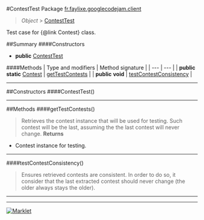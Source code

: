 #ContestTest
Package [fr.faylixe.googlecodejam.client](README.md)<br>

> *Object* > [ContestTest](ContestTest.md)

Test case for {@link Contest} class.

##Summary
####Constructors
* **public** [ContestTest](#contesttest)

####Methods
| Type and modifiers | Method signature |
| --- | --- |
| **public static** [Contest](Contest.md) | [getTestContests](#gettestcontests) |
| **public** **void** | [testContestConsistency](#testcontestconsistency) |

---


##Constructors
####ContestTest()
> 

---


##Methods
####getTestContests()
> Retrieves the contest instance that will
 be used for testing. Such contest will be
 the last, assuming the the last contest
 will never change.
> **Returns**
* Contest instance for testing.


---

####testContestConsistency()
> Ensures retrieved contests are consistent.
 In order to do so, it consider that the last extracted
 contest should never change (the older always stays the older).

---

---

[![Marklet](https://img.shields.io/badge/Generated%20by-Marklet-green.svg)](https://github.com/Faylixe/marklet)